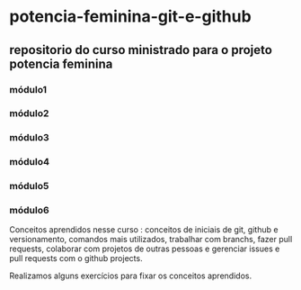 # potencia-feminina-git-e-github

## repositorio do curso ministrado para o projeto potencia feminina

### módulo1
### módulo2
### módulo3
### módulo4
### módulo5
### módulo6


Conceitos aprendidos nesse curso : conceitos de iniciais de git, github e versionamento, comandos mais utilizados, trabalhar com branchs, fazer pull requests, colaborar com projetos de outras pessoas e gerenciar issues e pull requests com o github projects.


Realizamos alguns exercícios para fixar os conceitos aprendidos.
